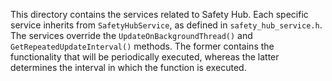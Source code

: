 This directory contains the services related to Safety Hub. Each specific
service inherits from `SafetyHubService`, as defined in `safety_hub_service.h`.
The services override the `UpdateOnBackgroundThread()` and
`GetRepeatedUpdateInterval()` methods. The former contains the functionality
that will be periodically executed, whereas the latter determines the interval
in which the function is executed.
